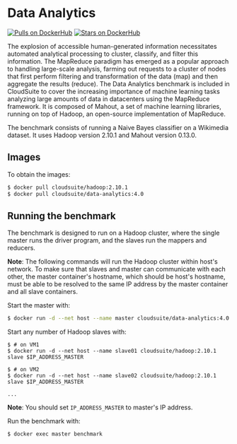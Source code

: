 # Data Analytics #

[![Pulls on DockerHub][dhpulls]][dhrepo]
[![Stars on DockerHub][dhstars]][dhrepo]

The explosion of accessible human-generated information necessitates automated analytical processing to cluster, classify, and filter this information. The MapReduce paradigm has emerged as a popular approach to handling large-scale analysis, farming out requests to a cluster of nodes that first perform filtering and transformation of the data (map) and then aggregate the results (reduce). The Data Analytics benchmark is included in CloudSuite to cover the increasing importance of machine learning tasks analyzing large amounts of data in datacenters using the MapReduce framework. It is composed of Mahout, a set of machine learning libraries, running on top of Hadoop, an open-source implementation of MapReduce.

The benchmark consists of running a Naive Bayes classifier on a Wikimedia dataset. It uses Hadoop version 2.10.1 and Mahout version 0.13.0.

## Images ##

To obtain the images:

```bash
$ docker pull cloudsuite/hadoop:2.10.1
$ docker pull cloudsuite/data-analytics:4.0
```

## Running the benchmark ##

The benchmark is designed to run on a Hadoop cluster, where the single master runs the driver program, and the slaves run the mappers and reducers.

**Note**: The following commands will run the Hadoop cluster within host's network. To make sure that slaves and master can communicate with each other, the master container's hostname, which should be host's hostname, must be able to be resolved to the same IP address by the master container and all slave containers. 

Start the master with:

```bash
$ docker run -d --net host --name master cloudsuite/data-analytics:4.0 master
```

Start any number of Hadoop slaves with:
```
$ # on VM1
$ docker run -d --net host --name slave01 cloudsuite/hadoop:2.10.1 slave $IP_ADDRESS_MASTER

$ # on VM2
$ docker run -d --net host --name slave02 cloudsuite/hadoop:2.10.1 slave $IP_ADDRESS_MASTER

...
```
**Note**: You should set `IP_ADDRESS_MASTER` to master's IP address.

Run the benchmark with:

```bash
$ docker exec master benchmark
```

[dhrepo]: https://hub.docker.com/r/cloudsuite/data-analytics/ "DockerHub Page"
[dhpulls]: https://img.shields.io/docker/pulls/cloudsuite/data-analytics.svg "Go to DockerHub Page"
[dhstars]: https://img.shields.io/docker/stars/cloudsuite/data-analytics.svg "Go to DockerHub Page"
